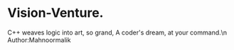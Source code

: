 # Vision-Venture.
 C++ weaves logic into art, so grand, A coder's dream, at your command.\n
 Author:Mahnoormalik
